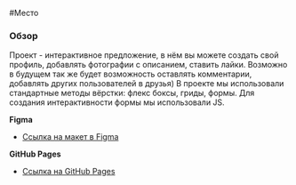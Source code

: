 #Место

### Обзор
Проект - интерактивное предложение, в нём вы можете создать свой профиль, 
добавлять фотографии с описанием, ставить лайки. 
Возможно в будущем так же будет возможность оставлять комментарии, добавлять других пользователей в друзья)
В проекте мы использовали стандартные методы вёрстки: флекс боксы, гриды, формы. 
Для создания интерактивности формы мы использовали JS.

**Figma**

* [Ссылка на макет в Figma](https://www.figma.com/file/2cn9N9jSkmxD84oJik7xL7/JavaScript.-Sprint-4?node-id=0%3A1)

**GitHub Pages**

* [Ссылка на GitHub Pages](https://sofalis.github.io/mesto/)
